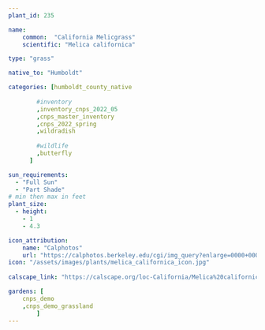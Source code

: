 ```yaml
---
plant_id: 235 

name: 
    common:  "California Melicgrass"  
    scientific: "Melica californica"  

type: "grass"

native_to: "Humboldt"

categories: [humboldt_county_native
        
        #inventory 
        ,inventory_cnps_2022_05
        ,cnps_master_inventory
        ,cnps_2022_spring
        ,wildradish
        
        #wildlife
        ,butterfly
      ]

sun_requirements:
  - "Full Sun"
  - "Part Shade"
# min then max in feet
plant_size:
  - height: 
    - 1 
    - 4.3

icon_attribution: 
    name: "Calphotos"
    url: "https://calphotos.berkeley.edu/cgi/img_query?enlarge=0000+0000+0511+0448"
icon: "/assets/images/plants/melica_californica_icon.jpg"
 
calscape_link: "https://calscape.org/loc-California/Melica%20californica%20(California%20Melicgrass)"

gardens: [
    cnps_demo
    ,cnps_demo_grassland
        ]
---
```

